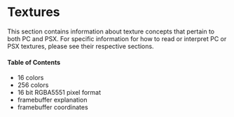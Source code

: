 # Textures

This section contains information about texture concepts that pertain to both PC and PSX. For specific information for how to read or interpret PC or PSX textures, please see their respective sections.

#### Table of Contents

* 16 colors
* 256 colors
* 16 bit RGBA5551 pixel format
* framebuffer explanation
* framebuffer coordinates
